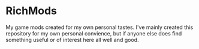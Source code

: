 # RichMods
My game mods created for my own personal tastes. I've mainly created this repository for my own personal convience, but if anyone else does find
something useful or of interest here all well and good.
